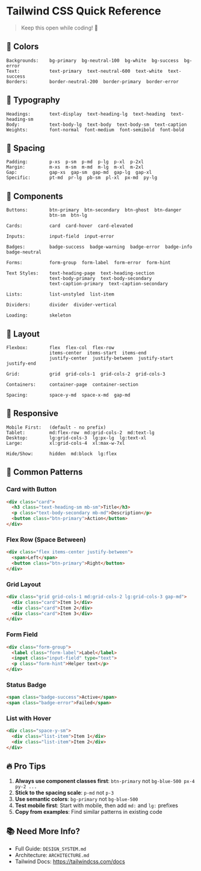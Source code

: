# Tailwind CSS Quick Reference

> Keep this open while coding! 🚀

## 🎨 Colors

```
Backgrounds:    bg-primary  bg-neutral-100  bg-white  bg-success  bg-error
Text:           text-primary  text-neutral-600  text-white  text-success
Borders:        border-neutral-200  border-primary  border-error
```

## 📝 Typography

```
Headings:       text-display  text-heading-lg  text-heading  text-heading-sm
Body:           text-body-lg  text-body  text-body-sm  text-caption
Weights:        font-normal  font-medium  font-semibold  font-bold
```

## 📏 Spacing

```
Padding:        p-xs  p-sm  p-md  p-lg  p-xl  p-2xl
Margin:         m-xs  m-sm  m-md  m-lg  m-xl  m-2xl
Gap:            gap-xs  gap-sm  gap-md  gap-lg  gap-xl
Specific:       pt-md  pr-lg  pb-sm  pl-xl  px-md  py-lg
```

## 🧩 Components

```
Buttons:        btn-primary  btn-secondary  btn-ghost  btn-danger
                btn-sm  btn-lg
                
Cards:          card  card-hover  card-elevated

Inputs:         input-field  input-error

Badges:         badge-success  badge-warning  badge-error  badge-info  badge-neutral

Forms:          form-group  form-label  form-error  form-hint

Text Styles:    text-heading-page  text-heading-section
                text-body-primary  text-body-secondary
                text-caption-primary  text-caption-secondary

Lists:          list-unstyled  list-item

Dividers:       divider  divider-vertical

Loading:        skeleton
```

## 📐 Layout

```
Flexbox:        flex  flex-col  flex-row
                items-center  items-start  items-end
                justify-center  justify-between  justify-start  justify-end
                
Grid:           grid  grid-cols-1  grid-cols-2  grid-cols-3
                
Containers:     container-page  container-section

Spacing:        space-y-md  space-x-md  gap-md
```

## 📱 Responsive

```
Mobile First:   (default - no prefix)
Tablet:         md:flex-row  md:grid-cols-2  md:text-lg
Desktop:        lg:grid-cols-3  lg:px-lg  lg:text-xl
Large:          xl:grid-cols-4  xl:max-w-7xl

Hide/Show:      hidden  md:block  lg:flex
```

## 🎯 Common Patterns

### Card with Button
```html
<div class="card">
  <h3 class="text-heading-sm mb-sm">Title</h3>
  <p class="text-body-secondary mb-md">Description</p>
  <button class="btn-primary">Action</button>
</div>
```

### Flex Row (Space Between)
```html
<div class="flex items-center justify-between">
  <span>Left</span>
  <button class="btn-primary">Right</button>
</div>
```

### Grid Layout
```html
<div class="grid grid-cols-1 md:grid-cols-2 lg:grid-cols-3 gap-md">
  <div class="card">Item 1</div>
  <div class="card">Item 2</div>
  <div class="card">Item 3</div>
</div>
```

### Form Field
```html
<div class="form-group">
  <label class="form-label">Label</label>
  <input class="input-field" type="text">
  <p class="form-hint">Helper text</p>
</div>
```

### Status Badge
```html
<span class="badge-success">Active</span>
<span class="badge-error">Failed</span>
```

### List with Hover
```html
<div class="space-y-sm">
  <div class="list-item">Item 1</div>
  <div class="list-item">Item 2</div>
</div>
```

## 🔥 Pro Tips

1. **Always use component classes first**: `btn-primary` not `bg-blue-500 px-4 py-2 ...`
2. **Stick to the spacing scale**: `p-md` not `p-3`
3. **Use semantic colors**: `bg-primary` not `bg-blue-500`
4. **Test mobile first**: Start with mobile, then add `md:` and `lg:` prefixes
5. **Copy from examples**: Find similar patterns in existing code

## 📚 Need More Info?

- Full Guide: `DESIGN_SYSTEM.md`
- Architecture: `ARCHITECTURE.md`
- Tailwind Docs: https://tailwindcss.com/docs

